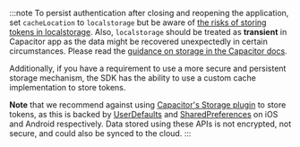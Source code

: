 <!--markdownlint-disable MD041 -->

:::note
To persist authentication after closing and reopening the application, set `cacheLocation` to `localstorage` but be aware of [the risks of storing tokens in localstorage](https://auth0.com/docs/libraries/auth0-single-page-app-sdk#change-storage-options). Also, `localstorage` should be treated as **transient** in Capacitor app as the data might be recovered unexpectedly in certain circumstances. Please read the [guidance on storage in the Capacitor docs](https://capacitorjs.com/docs/guides/storage#why-cant-i-just-use-localstorage-or-indexeddb).

Additionally, if you have a requirement to use a more secure and persistent storage mechanism, the SDK has the ability to use a custom cache implementation to store tokens.

**Note** that we recommend against using [Capacitor's Storage plugin](https://capacitorjs.com/docs/apis/storage) to store tokens, as this is backed by [UserDefaults](https://developer.apple.com/documentation/foundation/userdefaults) and [SharedPreferences](https://developer.android.com/reference/android/content/SharedPreferences) on iOS and Android respectively. Data stored using these APIs is not encrypted, not secure, and could also be synced to the cloud.
:::
